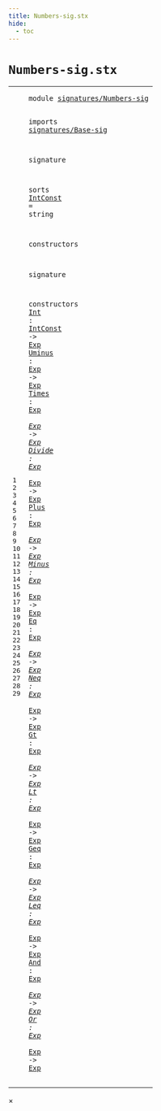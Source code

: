 ```yaml
---
title: Numbers-sig.stx
hide:
  - toc
---
```


# `Numbers-sig.stx`



[pdmosses/metaborg-tiger/org.metaborg.lang.tiger.statix/src-gen/statix/signatures/Numbers-sig.stx]: https://github.com/pdmosses/metaborg-tiger/blob/master/org.metaborg.lang.tiger.statix/src-gen/statix/signatures/Numbers-sig.stx "The source file on GitHub"

<div class="stx"><table class="highlighttable"><tbody><tr><td class="linenos"><div class="linenodiv"><pre><span></span>1
2
3
4
5
6
7
8
9
10
11
12
13
14
15
16
17
18
19
20
21
22
23
24
25
26
27
28
29
</pre></div></td>
<td class="code"><pre><code><span class="keyword">module</span> <a href="../Tiger-sig.stx/#signatures/Numbers-sig_11_3" id="signatures/Numbers-sig_1_8" title="Referenced at ../Tiger-sig.stx line 11"><span class="token sort_Id">signatures/Numbers-sig</span></a>

<span class="keyword">imports</span>
  <a href="../Base-sig.stx/#signatures/Base-sig_1_8" id="signatures/Base-sig_4_3" title="Defined at ../Base-sig.stx line 1"><span class="token sort_Id">signatures/Base-sig</span></a>

<span class="keyword">signature</span>

  <span class="keyword">sorts</span>
    <span class="cons_SortAlias"><a href="#IntConst_16_11" id="IntConst_9_5" title="Referenced at line 16"><span class="token sort_Id">IntConst</span></a> <span class="operator">=</span> <span class="cons_StringSort"><span class="keyword">string</span></span></span>

  <span class="keyword">constructors</span>

<span class="keyword">signature</span>

  <span class="keyword">constructors</span>
    <span class="cons_OpDecl"><a href="../../../../trans/static-semantics.stx/#Int_366_16" id="Int_16_5" title="Referenced at ../../../../trans/static-semantics.stx line 366"><span class="token sort_Id">Int</span></a> <span class="operator">:</span> <span class="cons_SimpleSort"><a href="#IntConst_9_5" id="IntConst_16_11" title="Defined at line 9"><span class="token sort_Id">IntConst</span></a></span> <span class="operator">-&gt;</span> <span class="cons_SimpleSort"><a href="../Base-sig.stx/#Exp_9_5" id="Exp_16_23" title="Defined at ../Base-sig.stx line 9"><span class="token sort_Id">Exp</span></a></span></span>
    <span class="cons_OpDecl"><a href="../../../../trans/static-semantics.stx/#Uminus_371_16" id="Uminus_17_5" title="Referenced at ../../../../trans/static-semantics.stx line 371"><span class="token sort_Id">Uminus</span></a> <span class="operator">:</span> <span class="cons_SimpleSort"><a href="../Base-sig.stx/#Exp_9_5" id="Exp_17_14" title="Defined at ../Base-sig.stx line 9"><span class="token sort_Id">Exp</span></a></span> <span class="operator">-&gt;</span> <span class="cons_SimpleSort"><a href="../Base-sig.stx/#Exp_9_5" id="Exp_17_21" title="Defined at ../Base-sig.stx line 9"><span class="token sort_Id">Exp</span></a></span></span>
    <span class="cons_OpDecl"><a href="../../../../trans/static-semantics.stx/#Times_378_16" id="Times_18_5" title="Referenced at ../../../../trans/static-semantics.stx line 378"><span class="token sort_Id">Times</span></a> <span class="operator">:</span> <span class="cons_SimpleSort"><a href="../Base-sig.stx/#Exp_9_5" id="Exp_18_13" title="Defined at ../Base-sig.stx line 9"><span class="token sort_Id">Exp</span></a></span> <span class="operator">*</span> <span class="cons_SimpleSort"><a href="../Base-sig.stx/#Exp_9_5" id="Exp_18_19" title="Defined at ../Base-sig.stx line 9"><span class="token sort_Id">Exp</span></a></span> <span class="operator">-&gt;</span> <span class="cons_SimpleSort"><a href="../Base-sig.stx/#Exp_9_5" id="Exp_18_26" title="Defined at ../Base-sig.stx line 9"><span class="token sort_Id">Exp</span></a></span></span>
    <span class="cons_OpDecl"><a href="../../../../trans/static-semantics.stx/#Divide_374_16" id="Divide_19_5" title="Referenced at ../../../../trans/static-semantics.stx line 374"><span class="token sort_Id">Divide</span></a> <span class="operator">:</span> <span class="cons_SimpleSort"><a href="../Base-sig.stx/#Exp_9_5" id="Exp_19_14" title="Defined at ../Base-sig.stx line 9"><span class="token sort_Id">Exp</span></a></span> <span class="operator">*</span> <span class="cons_SimpleSort"><a href="../Base-sig.stx/#Exp_9_5" id="Exp_19_20" title="Defined at ../Base-sig.stx line 9"><span class="token sort_Id">Exp</span></a></span> <span class="operator">-&gt;</span> <span class="cons_SimpleSort"><a href="../Base-sig.stx/#Exp_9_5" id="Exp_19_27" title="Defined at ../Base-sig.stx line 9"><span class="token sort_Id">Exp</span></a></span></span>
    <span class="cons_OpDecl"><a href="../../../../trans/static-semantics.stx/#Plus_386_16" id="Plus_20_5" title="Referenced at ../../../../trans/static-semantics.stx line 386"><span class="token sort_Id">Plus</span></a> <span class="operator">:</span> <span class="cons_SimpleSort"><a href="../Base-sig.stx/#Exp_9_5" id="Exp_20_12" title="Defined at ../Base-sig.stx line 9"><span class="token sort_Id">Exp</span></a></span> <span class="operator">*</span> <span class="cons_SimpleSort"><a href="../Base-sig.stx/#Exp_9_5" id="Exp_20_18" title="Defined at ../Base-sig.stx line 9"><span class="token sort_Id">Exp</span></a></span> <span class="operator">-&gt;</span> <span class="cons_SimpleSort"><a href="../Base-sig.stx/#Exp_9_5" id="Exp_20_25" title="Defined at ../Base-sig.stx line 9"><span class="token sort_Id">Exp</span></a></span></span>
    <span class="cons_OpDecl"><a href="../../../../trans/static-semantics.stx/#Minus_382_16" id="Minus_21_5" title="Referenced at ../../../../trans/static-semantics.stx line 382"><span class="token sort_Id">Minus</span></a> <span class="operator">:</span> <span class="cons_SimpleSort"><a href="../Base-sig.stx/#Exp_9_5" id="Exp_21_13" title="Defined at ../Base-sig.stx line 9"><span class="token sort_Id">Exp</span></a></span> <span class="operator">*</span> <span class="cons_SimpleSort"><a href="../Base-sig.stx/#Exp_9_5" id="Exp_21_19" title="Defined at ../Base-sig.stx line 9"><span class="token sort_Id">Exp</span></a></span> <span class="operator">-&gt;</span> <span class="cons_SimpleSort"><a href="../Base-sig.stx/#Exp_9_5" id="Exp_21_26" title="Defined at ../Base-sig.stx line 9"><span class="token sort_Id">Exp</span></a></span></span>
    <span class="cons_OpDecl"><a href="../../../../trans/static-semantics.stx/#Eq_390_16" id="Eq_22_5" title="Referenced at ../../../../trans/static-semantics.stx line 390"><span class="token sort_Id">Eq</span></a> <span class="operator">:</span> <span class="cons_SimpleSort"><a href="../Base-sig.stx/#Exp_9_5" id="Exp_22_10" title="Defined at ../Base-sig.stx line 9"><span class="token sort_Id">Exp</span></a></span> <span class="operator">*</span> <span class="cons_SimpleSort"><a href="../Base-sig.stx/#Exp_9_5" id="Exp_22_16" title="Defined at ../Base-sig.stx line 9"><span class="token sort_Id">Exp</span></a></span> <span class="operator">-&gt;</span> <span class="cons_SimpleSort"><a href="../Base-sig.stx/#Exp_9_5" id="Exp_22_23" title="Defined at ../Base-sig.stx line 9"><span class="token sort_Id">Exp</span></a></span></span>
    <span class="cons_OpDecl"><a href="../../../../trans/static-semantics.stx/#Neq_396_16" id="Neq_23_5" title="Referenced at ../../../../trans/static-semantics.stx line 396"><span class="token sort_Id">Neq</span></a> <span class="operator">:</span> <span class="cons_SimpleSort"><a href="../Base-sig.stx/#Exp_9_5" id="Exp_23_11" title="Defined at ../Base-sig.stx line 9"><span class="token sort_Id">Exp</span></a></span> <span class="operator">*</span> <span class="cons_SimpleSort"><a href="../Base-sig.stx/#Exp_9_5" id="Exp_23_17" title="Defined at ../Base-sig.stx line 9"><span class="token sort_Id">Exp</span></a></span> <span class="operator">-&gt;</span> <span class="cons_SimpleSort"><a href="../Base-sig.stx/#Exp_9_5" id="Exp_23_24" title="Defined at ../Base-sig.stx line 9"><span class="token sort_Id">Exp</span></a></span></span>
    <span class="cons_OpDecl"><a href="../../../../trans/static-semantics.stx/#Gt_402_16" id="Gt_24_5" title="Referenced at ../../../../trans/static-semantics.stx line 402"><span class="token sort_Id">Gt</span></a> <span class="operator">:</span> <span class="cons_SimpleSort"><a href="../Base-sig.stx/#Exp_9_5" id="Exp_24_10" title="Defined at ../Base-sig.stx line 9"><span class="token sort_Id">Exp</span></a></span> <span class="operator">*</span> <span class="cons_SimpleSort"><a href="../Base-sig.stx/#Exp_9_5" id="Exp_24_16" title="Defined at ../Base-sig.stx line 9"><span class="token sort_Id">Exp</span></a></span> <span class="operator">-&gt;</span> <span class="cons_SimpleSort"><a href="../Base-sig.stx/#Exp_9_5" id="Exp_24_23" title="Defined at ../Base-sig.stx line 9"><span class="token sort_Id">Exp</span></a></span></span>
    <span class="cons_OpDecl"><a href="../../../../trans/static-semantics.stx/#Lt_407_16" id="Lt_25_5" title="Referenced at ../../../../trans/static-semantics.stx line 407"><span class="token sort_Id">Lt</span></a> <span class="operator">:</span> <span class="cons_SimpleSort"><a href="../Base-sig.stx/#Exp_9_5" id="Exp_25_10" title="Defined at ../Base-sig.stx line 9"><span class="token sort_Id">Exp</span></a></span> <span class="operator">*</span> <span class="cons_SimpleSort"><a href="../Base-sig.stx/#Exp_9_5" id="Exp_25_16" title="Defined at ../Base-sig.stx line 9"><span class="token sort_Id">Exp</span></a></span> <span class="operator">-&gt;</span> <span class="cons_SimpleSort"><a href="../Base-sig.stx/#Exp_9_5" id="Exp_25_23" title="Defined at ../Base-sig.stx line 9"><span class="token sort_Id">Exp</span></a></span></span>
    <span class="cons_OpDecl"><a href="../../../../trans/static-semantics.stx/#Geq_411_16" id="Geq_26_5" title="Referenced at ../../../../trans/static-semantics.stx line 411"><span class="token sort_Id">Geq</span></a> <span class="operator">:</span> <span class="cons_SimpleSort"><a href="../Base-sig.stx/#Exp_9_5" id="Exp_26_11" title="Defined at ../Base-sig.stx line 9"><span class="token sort_Id">Exp</span></a></span> <span class="operator">*</span> <span class="cons_SimpleSort"><a href="../Base-sig.stx/#Exp_9_5" id="Exp_26_17" title="Defined at ../Base-sig.stx line 9"><span class="token sort_Id">Exp</span></a></span> <span class="operator">-&gt;</span> <span class="cons_SimpleSort"><a href="../Base-sig.stx/#Exp_9_5" id="Exp_26_24" title="Defined at ../Base-sig.stx line 9"><span class="token sort_Id">Exp</span></a></span></span>
    <span class="cons_OpDecl"><a href="../../../../trans/static-semantics.stx/#Leq_415_16" id="Leq_27_5" title="Referenced at ../../../../trans/static-semantics.stx line 415"><span class="token sort_Id">Leq</span></a> <span class="operator">:</span> <span class="cons_SimpleSort"><a href="../Base-sig.stx/#Exp_9_5" id="Exp_27_11" title="Defined at ../Base-sig.stx line 9"><span class="token sort_Id">Exp</span></a></span> <span class="operator">*</span> <span class="cons_SimpleSort"><a href="../Base-sig.stx/#Exp_9_5" id="Exp_27_17" title="Defined at ../Base-sig.stx line 9"><span class="token sort_Id">Exp</span></a></span> <span class="operator">-&gt;</span> <span class="cons_SimpleSort"><a href="../Base-sig.stx/#Exp_9_5" id="Exp_27_24" title="Defined at ../Base-sig.stx line 9"><span class="token sort_Id">Exp</span></a></span></span>
    <span class="cons_OpDecl"><a href="../../../../trans/static-semantics.stx/#And_423_16" id="And_28_5" title="Referenced at ../../../../trans/static-semantics.stx line 423"><span class="token sort_Id">And</span></a> <span class="operator">:</span> <span class="cons_SimpleSort"><a href="../Base-sig.stx/#Exp_9_5" id="Exp_28_11" title="Defined at ../Base-sig.stx line 9"><span class="token sort_Id">Exp</span></a></span> <span class="operator">*</span> <span class="cons_SimpleSort"><a href="../Base-sig.stx/#Exp_9_5" id="Exp_28_17" title="Defined at ../Base-sig.stx line 9"><span class="token sort_Id">Exp</span></a></span> <span class="operator">-&gt;</span> <span class="cons_SimpleSort"><a href="../Base-sig.stx/#Exp_9_5" id="Exp_28_24" title="Defined at ../Base-sig.stx line 9"><span class="token sort_Id">Exp</span></a></span></span>
    <span class="cons_OpDecl"><a href="../../../../trans/static-semantics.stx/#Or_419_16" id="Or_29_5" title="Referenced at ../../../../trans/static-semantics.stx line 419"><span class="token sort_Id">Or</span></a> <span class="operator">:</span> <span class="cons_SimpleSort"><a href="../Base-sig.stx/#Exp_9_5" id="Exp_29_10" title="Defined at ../Base-sig.stx line 9"><span class="token sort_Id">Exp</span></a></span> <span class="operator">*</span> <span class="cons_SimpleSort"><a href="../Base-sig.stx/#Exp_9_5" id="Exp_29_16" title="Defined at ../Base-sig.stx line 9"><span class="token sort_Id">Exp</span></a></span> <span class="operator">-&gt;</span> <span class="cons_SimpleSort"><a href="../Base-sig.stx/#Exp_9_5" id="Exp_29_23" title="Defined at ../Base-sig.stx line 9"><span class="token sort_Id">Exp</span></a></span></span>
</code></pre></td></tr></tbody></table></div>

<div id="modal">
  <div id="modal-content">
    <span id="modal-close">&times;</span>
    <h2 id="modal-h2"></h2>
    <p  id="modal-p"></p>
    <ul id="modal-ul"></ul>
  </div>
</div>
